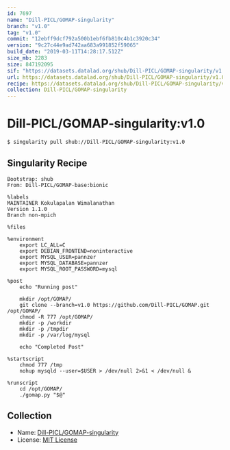 ```yaml
---
id: 7697
name: "Dill-PICL/GOMAP-singularity"
branch: "v1.0"
tag: "v1.0"
commit: "12ebff9dcf792a500b1ebf6fb810c4b1c3920c34"
version: "9c27c44e9ad742aa683a991852f59065"
build_date: "2019-03-11T14:28:17.512Z"
size_mb: 2283
size: 847192095
sif: "https://datasets.datalad.org/shub/Dill-PICL/GOMAP-singularity/v1.0/2019-03-11-12ebff9d-9c27c44e/9c27c44e9ad742aa683a991852f59065.simg"
url: https://datasets.datalad.org/shub/Dill-PICL/GOMAP-singularity/v1.0/2019-03-11-12ebff9d-9c27c44e/
recipe: https://datasets.datalad.org/shub/Dill-PICL/GOMAP-singularity/v1.0/2019-03-11-12ebff9d-9c27c44e/Singularity
collection: Dill-PICL/GOMAP-singularity
---
```


# Dill-PICL/GOMAP-singularity:v1.0

```bash
$ singularity pull shub://Dill-PICL/GOMAP-singularity:v1.0
```

## Singularity Recipe

```singularity
Bootstrap: shub 
From: Dill-PICL/GOMAP-base:bionic

%labels
MAINTAINER Kokulapalan Wimalanathan
Version 1.1.0
Branch non-mpich

%files

%environment
    export LC_ALL=C
    export DEBIAN_FRONTEND=noninteractive
    export MYSQL_USER=pannzer
    export MYSQL_DATABASE=pannzer
    export MYSQL_ROOT_PASSWORD=mysql 

%post
	echo "Running post"
	
	mkdir /opt/GOMAP/
	git clone --branch=v1.0 https://github.com/Dill-PICL/GOMAP.git /opt/GOMAP/
	chmod -R 777 /opt/GOMAP/
	mkdir -p /workdir
	mkdir -p /tmpdir 
	mkdir -p /var/log/mysql
	
	echo "Completed Post"  

%startscript
	chmod 777 /tmp
	nohup mysqld --user=$USER > /dev/null 2>&1 < /dev/null &

%runscript
	cd /opt/GOMAP/ 
	./gomap.py "$@"
```

## Collection

 - Name: [Dill-PICL/GOMAP-singularity](https://github.com/Dill-PICL/GOMAP-singularity)
 - License: [MIT License](https://api.github.com/licenses/mit)

